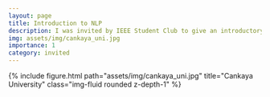 ```yaml
---
layout: page
title: Introduction to NLP
description: I was invited by IEEE Student Club to give an introductory NLP presentation for freshman students at Cankaya University. 
img: assets/img/cankaya_uni.jpg
importance: 1
category: invited
---
```


<div class="row">
    <div class="col-sm mt-3 mt-md-0">
        {% include figure.html path="assets/img/cankaya_uni.jpg" title="Cankaya University" class="img-fluid rounded z-depth-1" %}
    </div>
</div>

